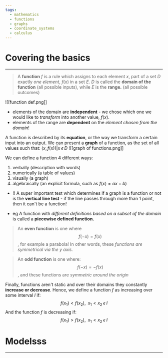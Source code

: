 ```yaml
---
tags:
  - mathematics
  - functions
  - graphs
  - coordinate_systems
  - calculus
---
```

# Covering the basics
---
>
> A **function** $f$ is a rule which assigns to each element $x$, part of a set $D$ exactly *one element*, $f(x)$ in a set $E$. $D$ is called the **domain of the function** (all possible inputs), while $E$ is the **range.** (all possible outcomes)
> 

![[function def.png]]

- elements of the domain are **independent** - we chose which one we would like to *transform* into another value, $f(x)$.
- elements of the range are **dependent** on the *element chosen from the domain*!

A function is described by its **equation**, or the way we transform a certain input into an output. We can present a **graph** of a function, as the set of all values such that: ${(x, f(x)) | x \;\epsilon \;D}$
![[graph of functions.png]]

We can define a function 4 different ways:
1. verbally (description with words)
2. numerically (a table of values)
3. visually (a graph)
4. algebraically (an explicit formula, such as $f(x) = ax+b$)

- !! A super important test which determines if a graph is a function or not is the **vertical line test** - if the line passes through more than 1 point, then it can't be a function!

- eg A function with *different definitions based on a subset of the domain* is called a **piecewise defined function.**

>An **even function** is one where $$f(-x) = f(x)$$, for example a parabola! In other words, these *functions are symmetrical via the y axis.*

> An **odd function** is one where:$$f(-x) = -f(x)$$, and these functions are *symmetric around the origin*

Finally, functions aren't static and over their domains they constantly **increase or decrease**. Hence, we define a function $f$ as increasing over some interval $I$ if:$$f(x_1) < f(x_2), \;\;x_1<x_2\;\epsilon\;I$$
And the function $f$ is decreasing if:$$f(x_1) > f(x_2), \;\;x_1<x_2\;\epsilon\;I$$

# Modelsss
---
